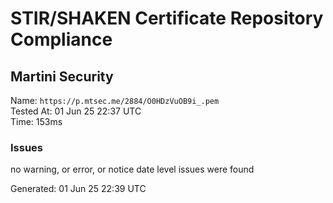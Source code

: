 # STIR/SHAKEN Certificate Repository Compliance

## Martini Security

Name: `https://p.mtsec.me/2884/O0HDzVuOB9i_.pem`\
Tested At: 01 Jun 25 22:37 UTC\
Time: 153ms

### Issues

no warning, or error, or notice date level issues were found

Generated: 01 Jun 25 22:39 UTC